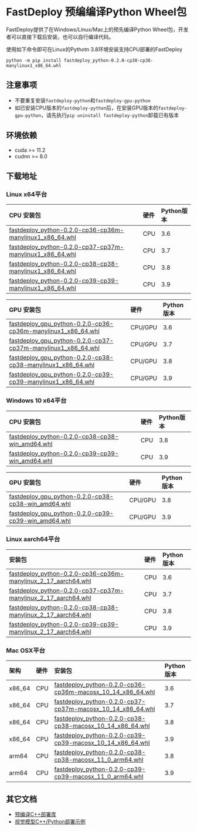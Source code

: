 # FastDeploy 预编编译Python Wheel包

FastDeploy提供了在Windows/Linux/Mac上的预先编译Python Wheel包，开发者可以直接下载后安装，也可以自行编译代码。

使用如下命令即可在Linux的Pythotn 3.8环境安装支持CPU部署的FastDeploy
```
python -m pip install fastdeploy_python-0.2.0-cp38-cp38-manylinux1_x86_64.whl
```

## 注意事项
- 不要重复安装`fastdeploy-python`和`fastdeploy-gpu-python`
- 如已安装CPU版本的`fastdeploy-python`后，在安装GPU版本的`fastdeploy-gpu-python`，请先执行`pip uninstall fastdeploy-python`卸载已有版本

## 环境依赖

- cuda >= 11.2
- cudnn >= 8.0

## 下载地址

### Linux x64平台

| CPU 安装包 | 硬件 | Python版本 |
| :------------- | :--- | :--------- |
| [fastdeploy_python-0.2.0-cp36-cp36m-manylinux1_x86_64.whl](https://bj.bcebos.com/paddlehub/fastdeploy/wheels/fastdeploy_python-0.2.0-cp36-cp36m-manylinux1_x86_64.whl) | CPU | 3.6 |
| [fastdeploy_python-0.2.0-cp37-cp37m-manylinux1_x86_64.whl](https://bj.bcebos.com/paddlehub/fastdeploy/wheels/fastdeploy_python-0.2.0-cp37-cp37m-manylinux1_x86_64.whl) | CPU | 3.7 |
| [fastdeploy_python-0.2.0-cp38-cp38-manylinux1_x86_64.whl](https://bj.bcebos.com/paddlehub/fastdeploy/wheels/fastdeploy_python-0.2.0-cp38-cp38-manylinux1_x86_64.whl) | CPU | 3.8 |
| [fastdeploy_python-0.2.0-cp39-cp39-manylinux1_x86_64.whl](https://bj.bcebos.com/paddlehub/fastdeploy/wheels/fastdeploy_python-0.2.0-cp39-cp39-manylinux1_x86_64.whl) | CPU | 3.9 |

| GPU 安装包 | 硬件 | Python版本 |
| :------------- | :--- | :--------- |
| [fastdeploy_gpu_python-0.2.0-cp36-cp36m-manylinux1_x86_64.whl](https://bj.bcebos.com/paddlehub/fastdeploy/wheels/fastdeploy_gpu_python-0.2.0-cp36-cp36m-manylinux1_x86_64.whl) | CPU/GPU | 3.6 |
| [fastdeploy_gpu_python-0.2.0-cp37-cp37m-manylinux1_x86_64.whl](https://bj.bcebos.com/paddlehub/fastdeploy/wheels/fastdeploy_gpu_python-0.2.0-cp37-cp37m-manylinux1_x86_64.whl) | CPU/GPU | 3.7 |
| [fastdeploy_gpu_python-0.2.0-cp38-cp38-manylinux1_x86_64.whl](https://bj.bcebos.com/paddlehub/fastdeploy/wheels/fastdeploy_gpu_python-0.2.0-cp38-cp38-manylinux1_x86_64.whl) | CPU/GPU | 3.8 |
| [fastdeploy_gpu_python-0.2.0-cp39-cp39-manylinux1_x86_64.whl](https://bj.bcebos.com/paddlehub/fastdeploy/wheels/fastdeploy_gpu_python-0.2.0-cp39-cp39-manylinux1_x86_64.whl) | CPU/GPU | 3.9 |

### Windows 10 x64平台

| CPU 安装包 | 硬件 | Python版本 |
| :----  | :-- | :------ |
| [fastdeploy_python-0.2.0-cp38-cp38-win_amd64.whl](https://bj.bcebos.com/paddlehub/fastdeploy/wheels/fastdeploy_python-0.2.0-cp38-cp38-win_amd64.whl) | CPU | 3.8 |
| [fastdeploy_python-0.2.0-cp39-cp39-win_amd64.whl](https://bj.bcebos.com/paddlehub/fastdeploy/wheels/fastdeploy_python-0.2.0-cp39-cp39-win_amd64.whl) | CPU | 3.9 |

| GPU 安装包 | 硬件 | Python版本 |
| :----  | :-- | :------ |
| [fastdeploy_gpu_python-0.2.0-cp38-cp38-win_amd64.whl](https://bj.bcebos.com/paddlehub/fastdeploy/wheels/fastdeploy_gpu_python-0.2.0-cp38-cp38-win_amd64.whl) | CPU/GPU | 3.8 |
| [fastdeploy_gpu_python-0.2.0-cp39-cp39-win_amd64.whl](https://bj.bcebos.com/paddlehub/fastdeploy/wheels/fastdeploy_gpu_python-0.2.0-cp39-cp39-win_amd64.whl) | CPU/GPU | 3.9 |

### Linux aarch64平台

| 安装包 | 硬件 | Python版本 |
| :----  | :-- | :------ |
| [fastdeploy_python-0.2.0-cp36-cp36m-manylinux_2_17_aarch64.whl](https://bj.bcebos.com/paddle2onnx/libs/wheels/fastdeploy_python-0.2.0-cp36-cp36m-manylinux_2_17_aarch64.whl) | CPU | 3.6 |
| [fastdeploy_python-0.2.0-cp37-cp37m-manylinux_2_17_aarch64.whl](https://bj.bcebos.com/paddle2onnx/libs/wheels/fastdeploy_python-0.2.0-cp37-cp37m-manylinux_2_17_aarch64.whl) | CPU | 3.7 |
| [fastdeploy_python-0.2.0-cp38-cp38-manylinux_2_17_aarch64.whl](https://bj.bcebos.com/paddle2onnx/libs/wheels/fastdeploy_python-0.2.0-cp38-cp38-manylinux_2_17_aarch64.whl) | CPU | 3.8 |
| [fastdeploy_python-0.2.0-cp39-cp39-manylinux_2_17_aarch64.whl](https://bj.bcebos.com/paddle2onnx/libs/wheels/fastdeploy_python-0.2.0-cp39-cp39-manylinux_2_17_aarch64.whl) | CPU | 3.9 |

### Mac OSX平台

| 架构 | 硬件 | 安装包 | Python版本 |
| :----  | :-- | :------ | :----- |
| x86_64 | CPU | [fastdeploy_python-0.2.0-cp36-cp36m-macosx_10_14_x86_64.whl](https://bj.bcebos.com/paddlehub/fastdeploy/wheels/fastdeploy_python-0.2.0-cp36-cp36m-macosx_10_14_x86_64.whl) | 3.6 |
| x86_64 | CPU | [fastdeploy_python-0.2.0-cp37-cp37m-macosx_10_14_x86_64.whl](https://bj.bcebos.com/paddlehub/fastdeploy/wheels/fastdeploy_python-0.2.0-cp37-cp37m-macosx_10_14_x86_64.whl) | 3.7 |
| x86_64 | CPU | [fastdeploy_python-0.2.0-cp38-cp38-macosx_10_14_x86_64.whl](https://bj.bcebos.com/paddlehub/fastdeploy/wheels/fastdeploy_python-0.2.0-cp38-cp38-macosx_10_14_x86_64.whl) | 3.8 |
| x86_64 | CPU | [fastdeploy_python-0.2.0-cp39-cp39-macosx_10_14_x86_64.whl](https://bj.bcebos.com/paddlehub/fastdeploy/wheels/fastdeploy_python-0.2.0-cp39-cp39-macosx_10_14_x86_64.whl) | 3.9 |
| arm64 | CPU | [fastdeploy_python-0.2.0-cp38-cp38-macosx_11_0_arm64.whl](https://bj.bcebos.com/paddlehub/fastdeploy/wheels/fastdeploy_python-0.2.0-cp38-cp38-macosx_11_0_arm64.whl) | 3.8 |
| arm64 | CPU | [fastdeploy_python-0.2.0-cp39-cp39-macosx_11_0_arm64.whl](https://bj.bcebos.com/paddlehub/fastdeploy/wheels/fastdeploy_python-0.2.0-cp39-cp39-macosx_11_0_arm64.whl) | 3.9 |

## 其它文档

- [预编译C++部署库](./CPP_prebuilt_libraries.md)
- [视觉模型C++/Python部署示例](../../examples/vision/)
